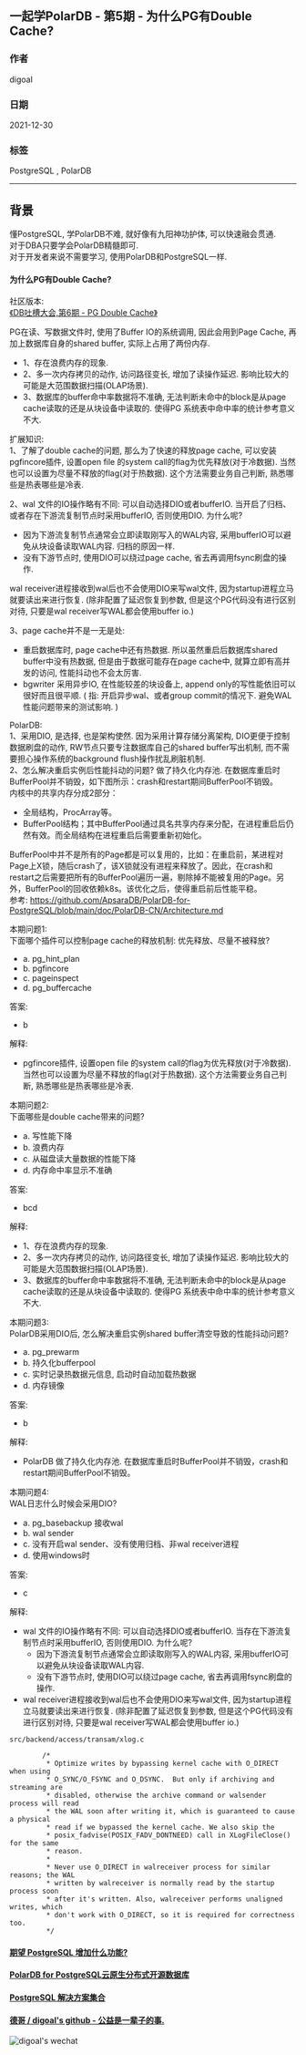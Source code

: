 ## 一起学PolarDB - 第5期 - 为什么PG有Double Cache?      
                      
### 作者               
digoal                      
                      
### 日期                      
2021-12-30                     
                      
### 标签                      
PostgreSQL , PolarDB                       
                      
----                      
                      
## 背景      
懂PostgreSQL, 学PolarDB不难, 就好像有九阳神功护体, 可以快速融会贯通.             
对于DBA只要学会PolarDB精髓即可.             
对于开发者来说不需要学习, 使用PolarDB和PostgreSQL一样.                        
            
#### 为什么PG有Double Cache?      
社区版本:     
[《DB吐槽大会,第6期 - PG Double Cache》](../202108/20210828_06.md)      
    
PG在读、写数据文件时, 使用了Buffer IO的系统调用, 因此会用到Page Cache, 再加上数据库自身的shared buffer, 实际上占用了两份内存.     
- 1、存在浪费内存的现象.     
- 2、多一次内存拷贝的动作, 访问路径变长, 增加了读操作延迟. 影响比较大的可能是大范围数据扫描(OLAP场景).      
- 3、数据库的buffer命中率数据将不准确, 无法判断未命中的block是从page cache读取的还是从块设备中读取的. 使得PG 系统表中命中率的统计参考意义不大.      
    
扩展知识:     
1、了解了double cache的问题, 那么为了快速的释放page cache, 可以安装pgfincore插件, 设置open file 的system call的flag为优先释放(对于冷数据). 当然也可以设置为尽量不释放的flag(对于热数据).  这个方法需要业务自己判断, 熟悉哪些是热表哪些是冷表.      
    
2、wal 文件的IO操作略有不同: 可以自动选择DIO或者bufferIO. 当开启了归档、或者存在下游流复制节点时采用bufferIO, 否则使用DIO. 为什么呢?     
- 因为下游流复制节点通常会立即读取刚写入的WAL内容, 采用bufferIO可以避免从块设备读取WAL内容.   归档的原因一样.   
- 没有下游节点时, 使用DIO可以绕过page cache, 省去再调用fsync刷盘的操作.       
    
wal receiver进程接收到wal后也不会使用DIO来写wal文件, 因为startup进程立马就要读出来进行恢复. (除非配置了延迟恢复到参数, 但是这个PG代码没有进行区别对待, 只要是wal receiver写WAL都会使用buffer io.)  
    
3、page cache并不是一无是处:     
- 重启数据库时, page cache中还有热数据. 所以虽然重启后数据库shared buffer中没有热数据, 但是由于数据可能存在page cache中, 就算立即有高并发的访问, 性能抖动也不会太厉害.       
- bgwriter 采用异步IO, 在性能较差的块设备上, append only的写性能依旧可以很好而且很平顺. ( 指: 开启异步wal、或者group commit的情况下. 避免WAL性能问题带来的测试影响. )      
        
PolarDB:      
1、采用DIO, 是选择, 也是架构使然. 因为采用计算存储分离架构, DIO更便于控制数据刷盘的动作, RW节点只要专注数据库自己的shared buffer写出机制, 而不需要担心操作系统的background flush操作扰乱刷脏机制.      
2、怎么解决重启实例后性能抖动的问题? 做了持久化内存池.  在数据库重启时BufferPool并不销毁，如下图所示：crash和restart期间BufferPool不销毁。      
内核中的共享内存分成2部分：    
- 全局结构，ProcArray等。    
- BufferPool结构；其中BufferPool通过具名共享内存来分配，在进程重启后仍然有效。而全局结构在进程重启后需要重新初始化。    
    
BufferPool中并不是所有的Page都是可以复用的，比如：在重启前，某进程对Page上X锁，随后crash了，该X锁就没有进程来释放了。因此，在crash和restart之后需要把所有的BufferPool遍历一遍，剔除掉不能被复用的Page。另外，BufferPool的回收依赖k8s。该优化之后，使得重启前后性能平稳。    
参考: https://github.com/ApsaraDB/PolarDB-for-PostgreSQL/blob/main/doc/PolarDB-CN/Architecture.md      
    
本期问题1:         
下面哪个插件可以控制page cache的释放机制: 优先释放、尽量不被释放?          
- a. pg_hint_plan      
- b. pgfincore            
- c. pageinspect      
- d. pg_buffercache     
            
答案:            
- b      
        
解释:        
- pgfincore插件, 设置open file 的system call的flag为优先释放(对于冷数据). 当然也可以设置为尽量不释放的flag(对于热数据).  这个方法需要业务自己判断, 熟悉哪些是热表哪些是冷表.      
      
本期问题2:         
下面哪些是double cache带来的问题?          
- a. 写性能下降     
- b. 浪费内存            
- c. 从磁盘读大量数据的性能下降      
- d. 内存命中率显示不准确       
            
答案:            
- bcd      
        
解释:        
- 1、存在浪费内存的现象.     
- 2、多一次内存拷贝的动作, 访问路径变长, 增加了读操作延迟. 影响比较大的可能是大范围数据扫描(OLAP场景).      
- 3、数据库的buffer命中率数据将不准确, 无法判断未命中的block是从page cache读取的还是从块设备中读取的. 使得PG 系统表中命中率的统计参考意义不大.      
    
本期问题3:         
PolarDB采用DIO后, 怎么解决重启实例shared buffer清空导致的性能抖动问题?      
- a. pg_prewarm      
- b. 持久化bufferpool            
- c. 实时记录热数据元信息, 启动时自动加载热数据      
- d. 内存镜像    
            
答案:            
- b      
        
解释:        
- PolarDB 做了持久化内存池.  在数据库重启时BufferPool并不销毁，crash和restart期间BufferPool不销毁。     
    
本期问题4:         
WAL日志什么时候会采用DIO?       
- a. pg_basebackup 接收wal    
- b. wal sender            
- c. 没有开启wal sender、没有使用归档、非wal receiver进程        
- d. 使用windows时     
            
答案:            
- c     
        
解释:        
- wal 文件的IO操作略有不同: 可以自动选择DIO或者bufferIO. 当存在下游流复制节点时采用bufferIO, 否则使用DIO. 为什么呢?     
    - 因为下游流复制节点通常会立即读取刚写入的WAL内容, 采用bufferIO可以避免从块设备读取WAL内容.     
    - 没有下游节点时, 使用DIO可以绕过page cache, 省去再调用fsync刷盘的操作.       
- wal receiver进程接收到wal后也不会使用DIO来写wal文件, 因为startup进程立马就要读出来进行恢复. (除非配置了延迟恢复到参数, 但是这个PG代码没有进行区别对待, 只要是wal receiver写WAL都会使用buffer io.)  
  
```  
src/backend/access/transam/xlog.c  
  
        /*  
         * Optimize writes by bypassing kernel cache with O_DIRECT when using  
         * O_SYNC/O_FSYNC and O_DSYNC.  But only if archiving and streaming are  
         * disabled, otherwise the archive command or walsender process will read  
         * the WAL soon after writing it, which is guaranteed to cause a physical  
         * read if we bypassed the kernel cache. We also skip the  
         * posix_fadvise(POSIX_FADV_DONTNEED) call in XLogFileClose() for the same  
         * reason.  
         *  
         * Never use O_DIRECT in walreceiver process for similar reasons; the WAL  
         * written by walreceiver is normally read by the startup process soon  
         * after it's written. Also, walreceiver performs unaligned writes, which  
         * don't work with O_DIRECT, so it is required for correctness too.  
         */  
```  
  
  
#### [期望 PostgreSQL 增加什么功能?](https://github.com/digoal/blog/issues/76 "269ac3d1c492e938c0191101c7238216")
  
  
#### [PolarDB for PostgreSQL云原生分布式开源数据库](https://github.com/ApsaraDB/PolarDB-for-PostgreSQL "57258f76c37864c6e6d23383d05714ea")
  
  
#### [PostgreSQL 解决方案集合](https://yq.aliyun.com/topic/118 "40cff096e9ed7122c512b35d8561d9c8")
  
  
#### [德哥 / digoal's github - 公益是一辈子的事.](https://github.com/digoal/blog/blob/master/README.md "22709685feb7cab07d30f30387f0a9ae")
  
  
![digoal's wechat](../pic/digoal_weixin.jpg "f7ad92eeba24523fd47a6e1a0e691b59")
  
